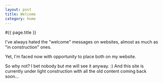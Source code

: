 ```yaml
---
layout: post
title: Welcome
category: home
---
```


#{{ page.title }}

I've always hated the "welcome" messages on websites, almost as much as "in construction" ones.

Yet, I'm faced now with opportunity to place both on my website.

So why not? I bet nobody but me will see it anyway. :) And this site is currently under light construction with all the old content coming back soon...

